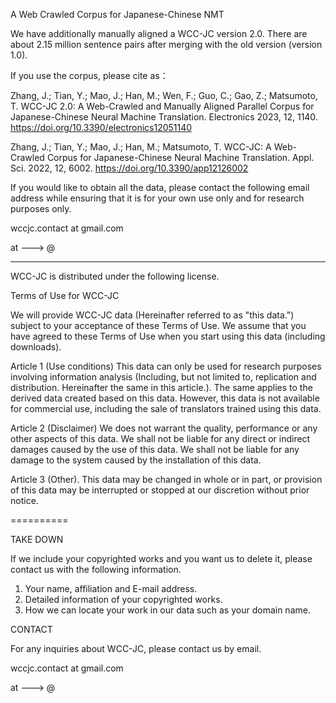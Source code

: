 A Web Crawled Corpus for Japanese-Chinese NMT

We have additionally manually aligned a WCC-JC version 2.0. There are about 2.15 million sentence pairs after merging with the old version (version 1.0).

If you use the corpus, please cite as：

Zhang, J.; Tian, Y.; Mao, J.; Han, M.; Wen, F.; Guo, C.; Gao, Z.; Matsumoto, T. WCC-JC 2.0: A Web-Crawled and Manually Aligned Parallel Corpus for Japanese-Chinese Neural Machine Translation. Electronics 2023, 12, 1140. https://doi.org/10.3390/electronics12051140

Zhang, J.; Tian, Y.; Mao, J.; Han, M.; Matsumoto, T. WCC-JC: A Web-Crawled Corpus for Japanese-Chinese Neural Machine Translation. Appl. Sci. 2022, 12, 6002. https://doi.org/10.3390/app12126002

If you would like to obtain all the data, please contact the following email address while ensuring that it is for your own use only and for research purposes only.

wccjc.contact at gmail.com

at ---> @


--------------------------------------------------------------------------------------------------------------------------------------------------------------------

WCC-JC is distributed under the following license.

Terms of Use for WCC-JC

We will provide WCC-JC data (Hereinafter referred to as "this data.") subject to your acceptance of these Terms of Use. We assume that you have agreed to these Terms of Use when you start using this data (including downloads).

Article 1 (Use conditions)
This data can only be used for research purposes involving information analysis (Including, but not limited to, replication and distribution. Hereinafter the same in this article.). The same applies to the derived data created based on this data. However, this data is not available for commercial use, including the sale of translators trained using this data.

Article 2 (Disclaimer)
We does not warrant the quality, performance or any other aspects of this data. We shall not be liable for any direct or indirect damages caused by the use of this data. We shall not be liable for any damage to the system caused by the installation of this data.

Article 3 (Other).
This data may be changed in whole or in part, or provision of this data may be interrupted or stopped at our discretion without prior notice.


==========


TAKE DOWN

If we include your copyrighted works and you want us to delete it, please contact us with the following information.
1. Your name, affiliation and E-mail address.
2. Detailed information of your copyrighted works.
3. How we can locate your work in our data such as your domain name.

CONTACT

For any inquiries about WCC-JC, please contact us by email.

wccjc.contact at gmail.com

at ---> @
